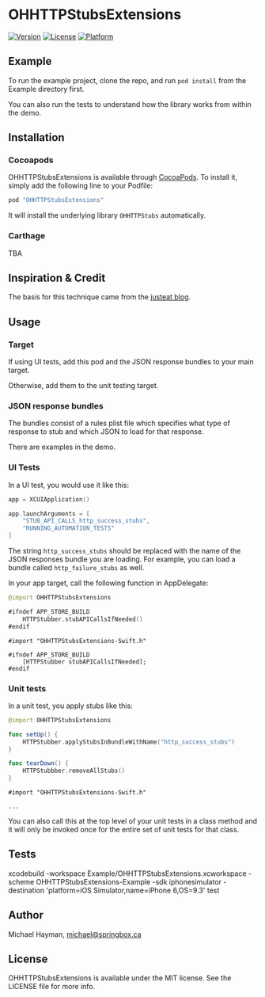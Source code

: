 # OHHTTPStubsExtensions

[![Version](https://img.shields.io/cocoapods/v/OHHTTPStubsExtensions.svg?style=flat)](http://cocoapods.org/pods/OHHTTPStubsExtensions)
[![License](https://img.shields.io/cocoapods/l/OHHTTPStubsExtensions.svg?style=flat)](http://cocoapods.org/pods/OHHTTPStubsExtensions)
[![Platform](https://img.shields.io/cocoapods/p/OHHTTPStubsExtensions.svg?style=flat)](http://cocoapods.org/pods/OHHTTPStubsExtensions)

## Example

To run the example project, clone the repo, and run `pod install` from the Example directory first.

You can also run the tests to understand how the library works from within the demo.

## Installation

### Cocoapods

OHHTTPStubsExtensions is available through [CocoaPods](http://cocoapods.org). To install
it, simply add the following line to your Podfile:

```ruby
pod "OHHTTPStubsExtensions"
```

It will install the underlying library `OHHTTPStubs` automatically.

### Carthage

TBA

## Inspiration & Credit

The basis for this technique came from the
[justeat blog](http://tech.just-eat.com/2015/11/23/offline-ui-testing-on-ios-with-stubs/).

## Usage

### Target 

If using UI tests, add this pod and the JSON response bundles to your main target.

Otherwise, add them to the unit testing target.

### JSON response bundles

The bundles consist of a rules plist file which specifies what type of response to stub
and which JSON to load for that response.

There are examples in the demo.

### UI Tests

In a UI test, you would use it like this:

```swift
app = XCUIApplication()

app.launchArguments = [
    "STUB_API_CALLS_http_success_stubs",
    "RUNNING_AUTOMATION_TESTS"
]
```

The string `http_success_stubs` should be replaced with the name of the
JSON responses bundle you are loading. For example, you can load a bundle called
`http_failure_stubs` as well.

In your app target, call the following function in AppDelegate:

```swift
@import OHHTTPStubsExtensions

#ifndef APP_STORE_BUILD
    HTTPStubber.stubAPICallsIfNeeded()
#endif
```

```objc
#import "OHHTTPStubsExtensions-Swift.h"

#ifndef APP_STORE_BUILD
    [HTTPStubber stubAPICallsIfNeeded];
#endif
```

### Unit tests

In a unit test, you apply stubs like this:

```swift
@import OHHTTPStubsExtensions

func setUp() {
    HTTPStubber.applyStubsInBundleWithName("http_success_stubs")
}

func tearDown() {
    HTTPStubbber.removeAllStubs()
}
```

```objc
#import "OHHTTPStubsExtensions-Swift.h"

...
```

You can also call this at the top level of your unit tests in a class method
and it will only be invoked once for the entire set of unit tests for that
class.

## Tests

xcodebuild -workspace Example/OHHTTPStubsExtensions.xcworkspace -scheme OHHTTPStubsExtensions-Example -sdk iphonesimulator -destination 'platform=iOS Simulator,name=iPhone 6,OS=9.3' test

## Author

Michael Hayman, michael@springbox.ca

## License

OHHTTPStubsExtensions is available under the MIT license. See the LICENSE file for more info.
